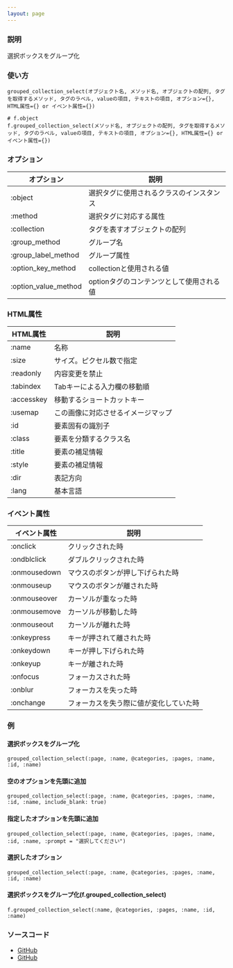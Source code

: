 ```yaml
---
layout: page
---
```


### 説明

選択ボックスをグループ化

### 使い方

    grouped_collection_select(オブジェクト名, メソッド名, オブジェクトの配列, タグを取得するメソッド, タグのラベル, valueの項目, テキストの項目, オプション={}, HTML属性={} or イベント属性={})

    # f.object
    f.grouped_collection_select(メソッド名, オブジェクトの配列, タグを取得するメソッド, タグのラベル, valueの項目, テキストの項目, オプション={}, HTML属性={} or イベント属性={})

### オプション

| オプション           | 説明                                     |
| -------------------- | ---------------------------------------- |
| :object              | 選択タグに使用されるクラスのインスタンス |
| :method              | 選択タグに対応する属性                   |
| :collection          | タグを表すオブジェクトの配列             |
| :group_method        | グループ名                               |
| :group_label_method  | グループ属性                             |
| :option_key_method   | collectionと使用される値                 |
| :option_value_method | optionタグのコンテンツとして使用される値 |

### HTML属性

| HTML属性   | 説明                               |
| ---------- | ---------------------------------- |
| :name      | 名称                               |
| :size      | サイズ。ピクセル数で指定           |
| :readonly  | 内容変更を禁止                     |
| :tabindex  | Tabキーによる入力欄の移動順        |
| :accesskey | 移動するショートカットキー         |
| :usemap    | この画像に対応させるイメージマップ |
| :id        | 要素固有の識別子                   |
| :class     | 要素を分類するクラス名             |
| :title     | 要素の補足情報                     |
| :style     | 要素の補足情報                     |
| :dir       | 表記方向                           |
| :lang      | 基本言語                           |

### イベント属性

| イベント属性 | 説明                                   |
| ------------ | -------------------------------------- |
| :onclick     | クリックされた時                       |
| :ondblclick  | ダブルクリックされた時                 |
| :onmousedown | マウスのボタンが押し下げられた時       |
| :onmouseup   | マウスのボタンが離された時             |
| :onmouseover | カーソルが重なった時                   |
| :onmousemove | カーソルが移動した時                   |
| :onmouseout  | カーソルが離れた時                     |
| :onkeypress  | キーが押されて離された時               |
| :onkeydown   | キーが押し下げられた時                 |
| :onkeyup     | キーが離された時                       |
| :onfocus     | フォーカスされた時                     |
| :onblur      | フォーカスを失った時                   |
| :onchange    | フォーカスを失う際に値が変化していた時 |

### 例

#### 選択ボックスをグループ化

    grouped_collection_select(:page, :name, @categories, :pages, :name, :id, :name)

#### 空のオプションを先頭に追加

    grouped_collection_select(:page, :name, @categories, :pages, :name, :id, :name, include_blank: true)

#### 指定したオプションを先頭に追加

    grouped_collection_select(:page, :name, @categories, :pages, :name, :id, :name, :prompt = "選択してください")

#### 選択したオプション

    grouped_collection_select(:page, :name, @categories, :pages, :name, :id, :name)

#### 選択ボックスをグループ化(f.grouped_collection_select)

    f.grouped_collection_select(:name, @categories, :pages, :name, :id, :name)

### ソースコード

- [GitHub](https://github.com/rails/rails/blob/984c3ef2775781d47efa9f541ce570daa2434a80/actionview/lib/action_view/helpers/form_options_helper.rb#L257)
- [GitHub](https://github.com/rails/rails/blob/984c3ef2775781d47efa9f541ce570daa2434a80/actionview/lib/action_view/helpers/form_options_helper.rb#L869)
